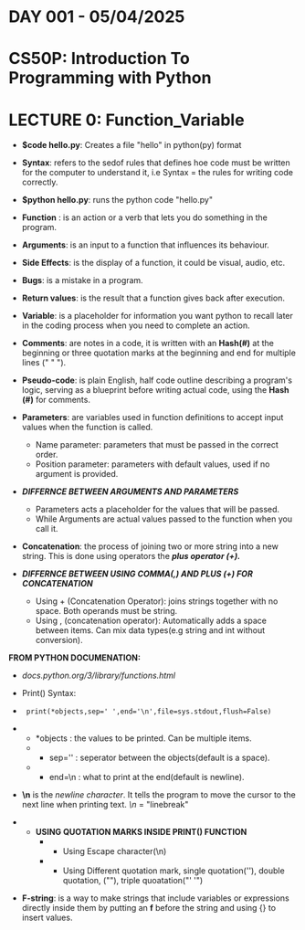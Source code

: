 # **DAY 001 - 05/04/2025**

# **CS50P: Introduction To Programming with Python**
    
# **LECTURE 0: Function_Variable**

- **$code hello.py**: Creates a file "hello" in python(py) format

- **Syntax**: refers to the sedof rules that defines hoe code must be written for the computer to understand it, i.e Syntax = the rules for writing code correctly.

- **$python hello.py**: runs the python code "hello.py"

- **Function** : is an action or a verb that lets you do something in the program.

- **Arguments**: is an input to a function that influences its behaviour.

- **Side Effects**: is the display of a function, it could be visual, audio, etc.

- **Bugs**: is a mistake in a program.

- **Return values**: is the result that a function gives back after execution.

- **Variable**: is a placeholder for information you want python to recall later in the coding process when you need to complete an action.

- **Comments**: are notes in a code, it is written with an **Hash(#)** at the beginning or three quotation marks at the beginning and end for multiple lines (" " ").

- **Pseudo-code**: is plain English, half code outline describing a program's logic, serving as a blueprint before writing actual code, using the **Hash (#)** for comments.

- **Parameters**: are variables used in function definitions to accept input values when the function is called.
    * Name parameter: parameters that must be passed in the correct order.
    * Position parameter: parameters with default values, used if no argument is provided.

- ***DIFFERNCE BETWEEN ARGUMENTS AND PARAMETERS***
   * Parameters acts a placeholder for the values that will be passed.
   * While Arguments are actual values passed to the function when you call it.

- **Concatenation**: the process of joining two or more string into a new string. This is done using operators the ***plus operator (+).***

- ***DIFFERNCE BETWEEN USING COMMA(,) AND PLUS (+) FOR CONCATENATION***
   * Using + (Concatenation Operator): joins strings together with no space. Both operands must be string.
   * Using , (concatenation operator): Automatically adds a space between items. Can mix data types(e.g string and int without conversion).

**FROM PYTHON DOCUMENATION:**
- *docs.python.org/3/library/functions.html*

- Print() Syntax: 
- ``` print(*objects,sep=' ',end='\n',file=sys.stdout,flush=False)```

 - * *objects : the values to be printed. Can be multiple items.
    - * sep='' : seperator between the objects(default is a space).
    - * end=\n : what to print at the end(default is newline).

- **\n** is the *newline character*. It tells the program to move the cursor to the next line when printing text. *\n* = "linebreak"

- * **USING QUOTATION MARKS INSIDE PRINT() FUNCTION**
    - * Using Escape character(\n)
    - * Using Different quotation mark, single quotation(''), double quotation, (""), triple quoatation("' '")

- **F-string**: is a way to make strings that include variables or expressions directly inside them by putting an **f** before the string and using {} to insert values.
